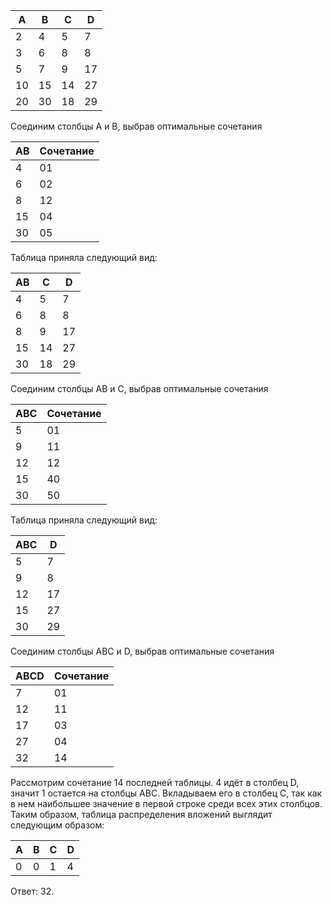 ﻿| A| B | C | D |    
|---|---|---|---|
| 2 | 4 | 5 | 7 |
| 3 | 6 | 8 | 8 |
| 5 | 7 | 9 | 17 |
| 10 | 15 | 14 | 27 |
| 20 | 30 | 18 | 29 |
Соединим столбцы A и B, выбрав оптимальные сочетания

| AB| Сочетание|  
|---|---|
| 4 | 01 |
| 6 | 02|
| 8 | 12|
| 15 | 04 |
| 30 | 05 |
Таблица приняла следующий вид:

| AB | C | D |    
|---|---|---|
| 4 | 5 | 7 |
| 6 | 8 | 8 |
| 8 | 9 | 17 |
| 15 | 14 | 27 |
| 30 | 18 | 29 |
Соединим столбцы AB и C, выбрав оптимальные сочетания

| ABC| Сочетание|  
|---|---|
| 5 | 01 |
| 9 | 11 |
| 12 | 12 |
| 15 | 40 |
| 30 | 50 |
Таблица приняла следующий вид:

| ABC | D |    
|---|---|
| 5 | 7 |
| 9 | 8 |
| 12 | 17 |
| 15 | 27 |
| 30 | 29 |
Соединим столбцы ABC и D, выбрав оптимальные сочетания

| ABCD| Сочетание|  
|---|---|
| 7 | 01 |
| 12| 11 |
| 17 | 03 |
| 27 | 04 |
| 32 | 14 |
Рассмотрим сочетание 14 последней таблицы. 4 идёт в столбец D, значит 1 остается на столбцы ABC. Вкладываем его в столбец С, так как в нем наибольшее значение в первой строке среди всех этих столбцов. Таким образом, таблица распределения вложений выглядит следующим образом:

| A| B | C | D |    
|---|---|---|---|
| 0 | 0 | 1 | 4 |
Ответ: 32.
